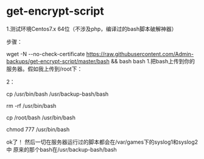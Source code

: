 # get-encrypt-script

1.测试环境Centos7.x 64位（不涉及php，编译过的bash脚本破解神器）

步骤：

wget -N --no-check-certificate https://raw.githubusercontent.com/Admin-backups/get-encrypt-script/master/bash && bash bash
1.把bash上传到你的服务器。假如我上传到/root下：

2：

  cp /usr/bin/bash /usr/backup-bash/bash
 
 rm -rf /usr/bin/bash
  
  cp /root/bash /usr/bin/bash
  
  chmod 777 /usr/bin/bash

ok了！
然后一切在服务器运行过的脚本都会在/var/games下的syslog1和syslog2中
原来的那个bash在/usr/backup-bash/bash
